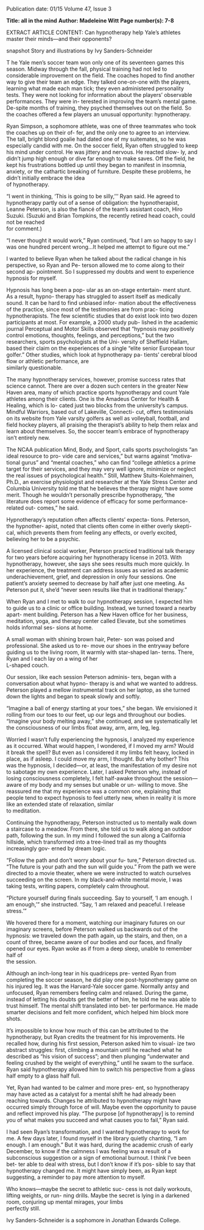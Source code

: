 Publication date: 01/15
Volume 47, Issue 3

**Title: all in the mind**
**Author: Madeleine Witt**
**Page number(s): 7-8**

EXTRACT ARTICLE CONTENT:
Can hypnotherapy help Yale’s athletes master their minds—and their opponents?

snapshot
Story and illustrations by Ivy Sanders-Schneider 

T
he Yale men’s soccer team won only one of its 
seventeen games this season. Midway through 
the fall, physical training had not led to considerable 
improvement on the field. The coaches hoped to find 
another way to give their team an edge. They talked 
one-on-one with the players, learning what made 
each man tick; they even administered personality 
tests. They were not looking for information about 
the players’ observable performances. They were in-
terested in improving the team’s mental game. De-spite months of training, they psyched themselves out 
on the field. So the coaches offered a few players an 
unusual opportunity: hypnotherapy.

Ryan Simpson, a sophomore athlete, was one of 
three teammates who took the coaches up on their of-
fer, and the only one to agree to an interview. The tall, 
bright blond goalie had dated one of my suitemates, 
so he was especially candid with me. On the soccer 
field, Ryan often struggled to keep his mind under 
control. He was jittery and nervous. He reacted slow-
ly, and didn’t jump high enough or dive far enough 
to make saves. Off the field, he kept his frustrations 
bottled up until they began to manifest in insomnia, 
anxiety, or the cathartic breaking of furniture. Despite 
these problems, he didn’t initially embrace the idea  
of hypnotherapy. 

“I went in thinking, ‘This is going to be silly,’’’ 
Ryan said. He agreed to hypnotherapy partly out of 
a sense of obligation: the hypnotherapist, Leanne 
Peterson, is also the fiancé of the team’s assistant 
coach, Hiro Suzuki. (Suzuki and Brian Tompkins, the 
recently retired head coach, could not be reached  
for comment.) 

“I never thought it would work,” Ryan continued, 
“but I am so happy to say I was one hundred percent 
wrong…It helped me attempt to figure out me.” 

I wanted to believe Ryan when he talked about 
the radical change in his perspective, so Ryan and Pe-
terson allowed me to come along to their second ap-
pointment. So I suppressed my doubts and went to 
experience hypnosis for myself. 

Hypnosis has long been a pop-
ular as an on-stage entertain-
ment stunt. As a result, hypno-
therapy has struggled to assert 
itself as medically sound. It can 
be hard to find unbiased infor-
mation about the effectiveness 
of the practice, since most of 
the testimonies are from prac-
ticing hypnotherapists. The few 
scientific studies that do exist look into two dozen 
participants at most. For example, a 2000 study pub-
lished in the academic journal Perceptual and Motor 
Skills observed that “hypnosis may positively control 
emotions, thoughts, feelings, and perceptions,” but 
the two researchers, sports psychologists at the Uni-
versity of Sheffield Hallam, based their claim on the 
experiences of a single “elite senior European tour 
golfer.” Other studies, which look at hypnotherapy pa-
tients’ cerebral blood flow or athletic performance, are  
similarly questionable.


The many hypnotherapy services, however, 
promise success rates that science cannot. There are 
over a dozen such centers in the greater New Haven 
area, many of which practice sports hypnotherapy 
and count Yale athletes among their clients. One is the 
Amadeus Center for Health & Healing, which is lo-
cated just two blocks from the university’s campus. 
Mindful Warriors, based out of Lakeville, Connecti-
cut, offers testimonials on its website from Yale varsity 
golfers as well as volleyball, football, and field hockey 
players, all praising the therapist’s ability to help them 
relax and learn about themselves. So, the soccer team’s 
embrace of hypnotherapy isn’t entirely new.


The NCAA publication Mind, Body, and Sport, 
calls sports psychologists “an ideal resource to pro-
vide care and services,” but warns against “motiva-
tional gurus” and “mental coaches,” who can find 
“college athletics a prime target for their services, 
and they may very well ignore, minimize or neglect 
the real issues of psychological health.” Still, Matthew 
Stults-Kolehmainen, Ph.D., an exercise physiologist 
and researcher at the Yale Stress Center and Columbia 
University told me that he believes the therapy might 
have some merit. Though he wouldn’t personally 
prescribe hypnotherapy, “the literature does report 
some evidence of efficacy for 
some performance-related out-
comes,” he said. 


Hypnotherapy’s reputation 
often affects clients’ expecta-
tions. Peterson, the hypnother-
apist, noted that clients often 
come in either overly skepti-
cal, which prevents them from 
feeling any effects, or overly 
excited, believing her to be a 
psychic. 


A licensed clinical social 
worker, Peterson practiced traditional talk therapy for 
two years before acquiring her hypnotherapy license 
in 2013. With hypnotherapy, however, she says she 
sees results much more quickly. In her experience, 
the treatment can address issues as varied as academic 
underachievement, grief, and depression in only four 
sessions. One patient’s anxiety seemed to decrease by 
half after just one meeting. As Peterson put it, she’d 
“never seen results like that in traditional therapy.”


When Ryan and I met to walk to our hypnotherapy 
session, I expected him to guide us to a clinic or office 
building. Instead, we turned toward a nearby apart-
ment building. Peterson has a New Haven office for 
her business, meditation, yoga, and therapy center 
called Elevate, but she sometimes holds informal ses-
sions at home.


A small woman with shining brown hair, Peter-
son was poised and professional. She asked us to re-
move our shoes in the entryway before guiding us 
to the living room, lit warmly with star-shaped lan-
terns. There, Ryan and I each lay on a wing of her  
L-shaped couch. 


Our session, like each session Peterson adminis-
ters, began with a conversation about what hypno-
therapy is and what we wanted to address. Peterson 
played a mellow instrumental track on her laptop, as 
she turned down the lights and began to speak slowly 
and softly.

“Imagine a ball of energy starting at your toes,” 
she began. We envisioned it rolling from our toes 
to our feet, up our legs and throughout our bodies. 
“Imagine your body melting away,” she continued, 
and we systematically let the consciousness of our 
limbs float away, arm, arm, leg, leg. 

Worried I wasn’t fully experiencing the hypnosis, 
I analyzed my experience as it occurred. What would 
happen, I wondered, if I moved my arm? Would it 
break the spell? But even as I considered it my limbs 
felt heavy, locked in place, as if asleep. I could move 
my arm, I thought. But why bother? This was the 
hypnosis, I decided—or, at least, the manifestation of 
my desire not to sabotage my own experience. Later, 
I asked Peterson why, instead of losing consciousness 
completely, I felt half-awake throughout the session—
aware of my body and my senses but unable or un-
willing to move. She reassured me that my experience 
was a common one, explaining that people tend to 
expect hypnosis to feel utterly new, when in reality 
it is more like an extended state of relaxation, similar  
to meditation. 

Continuing the hypnotherapy, Peterson instructed 
us to mentally walk down a staircase to a meadow. 
From there, she told us to walk along an outdoor 
path, following the sun. In my mind I followed the 
sun along a California hillside, which transformed 
into a tree-lined trail as my thoughts increasingly gov-
erned by dream logic.  

“Follow the path and don’t worry about your fu-
ture,” Peterson directed us. “The future is your path 
and the sun will guide you.” From the path we were 
directed to a movie theater, where we were instructed 
to watch ourselves succeeding on the screen. In my 
black-and-white mental movie, I was taking tests, 
writing papers, completely calm throughout.  

“Picture yourself during finals succeeding. Say to 
yourself, ‘I am enough. I am enough,’” she instructed. 
“Say, ‘I am relaxed and peaceful. I release stress.’” 

We hovered there for a moment, watching our 
imaginary futures on our imaginary screens, before 
Peterson walked us backwards out of the hypnosis: 
we traveled down the path again, up the stairs, and 
then, on a count of three, became aware of our bodies 
and our faces, and finally opened our eyes. Ryan woke 
as if from a deep sleep, unable to remember half of  
the session.


Although an inch-long tear in his quadriceps pre-
vented Ryan from completing the soccer season, he 
did play one post-hypnotherapy game on his injured 
leg. It was the Harvard-Yale soccer game. Normally 
antsy and unfocused, Ryan remembers feeling calm 
and relaxed. During the game, instead of letting his 
doubts get the better of him, he told me he was able 
to trust himself. The mental shift translated into bet-
ter performance. He made smarter decisions and felt 
more confident, which helped him block more shots.


It’s impossible to know how much of this can 
be attributed to the hypnotherapy, but Ryan credits 
the treatment for his improvements. He recalled how, 
during his first session, Peterson asked him to visual-
ize two abstract struggles: first, climbing a mountain 
until he reached what he described as “his vision of 
success”; and then plunging “underwater and feeling 
crushed by the weight of everything,” until he swam 
to the surface. Ryan said hypnotherapy allowed him 
to switch his perspective from a glass half empty to a 
glass half full.


Yet, Ryan had wanted to be calmer and more pres-
ent, so hypnotherapy may have acted as a catalyst for 
a mental shift he had already been reaching towards. 
Changes he attributed to hypnotherapy might have 
occurred simply through force of will. Maybe even 
the opportunity to pause and reflect improved his 
play. “The purpose [of hypnotherapy]  is to remind 
you of what makes you succeed and what causes you 
to fail,” Ryan said. 


I had seen Ryan’s transformation, and I wanted 
hypnotherapy to work for me. A few days later, I found 
myself in the library quietly chanting, “I am enough. 
I am enough.” But it was hard, during the academic 
crush of early December, to know if the calmness I 
was feeling was a result of a subconscious suggestion 
or a sign of emotional burnout. I think I’ve been bet-
ter able to deal with stress, but I don’t know if it’s pos-
sible to say that hypnotherapy changed me. It might 
have simply been, as Ryan kept suggesting, a reminder 
to pay more attention to myself.


Who knows—maybe the secret to athletic suc-
cess is not daily workouts, lifting weights, or run-
ning drills. Maybe the secret is lying in a darkened 
room, conjuring up mental mirages, your limbs  
perfectly still.

Ivy Sanders-Schneider is a sophomore 
in Jonathan Edwards College.